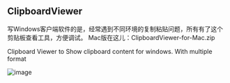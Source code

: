 ## ClipboardViewer
写Windows客户端软件的是，经常遇到不同环境的复制粘贴问题，所有有了这个剪贴板查看工具，方便调试。
Mac版在这儿：ClipboardViewer-for-Mac.zip

Clipboard Viewer to Show clipboard content for windows. With multiple format

![image](https://github.com/user-attachments/assets/a6f7552a-8989-41ed-9497-d70fb4f0fb04)
